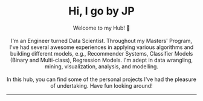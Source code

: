<h1 align=center>Hi, I go by JP</h1>
<p align=center>
  Welcome to my Hub! 👋
  <br><br>
  I'm an Engineer turned Data Scientist. Throughout my Masters' Program, I've had several awesome experiences in applying various algorithms and building different models, e.g., Recommender Systems, Classifier Models (Binary and Multi-class), Regression Models. I'm adept in data wrangling, mining, visualization, analysis, and modelling. 
  <br><br>
  In this hub, you can find some of the personal projects I've had the pleasure of undertaking. Have fun looking around!
</p>

***





<!--
**jpK1ba/jpK1ba** is a ✨ _special_ ✨ repository because its `README.md` (this file) appears on your GitHub profile.

Here are some ideas to get you started:

- 🔭 I’m currently working on ...
- 🌱 I’m currently learning ...
- 👯 I’m looking to collaborate on ...
- 🤔 I’m looking for help with ...
- 💬 Ask me about ...
- 📫 How to reach me: ...
- 😄 Pronouns: ...
- ⚡ Fun fact: ...
-->
